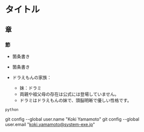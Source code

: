 # タイトル
## 章
### 節

- 箇条書き
- 箇条書き

- ドラえもんの家族：
  - 妹：ドラミ  
  - 両親や祖父母の存在は公式には登場していません。
  - ドラミはドラえもんの妹で、頭脳明晰で優しい性格です。

```java
python
```

git config --global user.name "Koki Yamamoto"
git config --global user.email "koki.yamamoto@system-exe.jp"